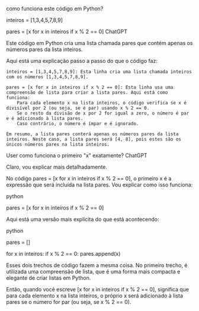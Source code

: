 

como funciona este código em Python?


inteiros = [1,3,4,5,7,8,9]

pares = [x for x in inteiros if x % 2 == 0]
ChatGPT

Este código em Python cria uma lista chamada pares que contém apenas os números pares da lista inteiros.

Aqui está uma explicação passo a passo do que o código faz:

    inteiros = [1,3,4,5,7,8,9]: Esta linha cria uma lista chamada inteiros com os números [1,3,4,5,7,8,9].

    pares = [x for x in inteiros if x % 2 == 0]: Esta linha usa uma compreensão de lista para criar a lista pares. Aqui está como funciona:
        Para cada elemento x na lista inteiros, o código verifica se x é divisível por 2 (ou seja, se é par) usando x % 2 == 0.
        Se o resto da divisão de x por 2 for igual a zero, o número é par e é adicionado à lista pares.
        Caso contrário, o número é ímpar e é ignorado.

    Em resumo, a lista pares conterá apenas os números pares da lista inteiros. Neste caso, a lista pares será [4, 8], pois estes são os únicos números pares na lista inteiros.

User
como funciona o primeiro "x" exatamente?
ChatGPT

Claro, vou explicar mais detalhadamente.

No código pares = [x for x in inteiros if x % 2 == 0], o primeiro x é a expressão que será incluída na lista pares. Vou explicar como isso funciona:

python

pares = [x for x in inteiros if x % 2 == 0]

Aqui está uma versão mais explícita do que está acontecendo:

python

pares = []

for x in inteiros:
    if x % 2 == 0:
        pares.append(x)

Esses dois trechos de código fazem a mesma coisa. No primeiro trecho, é utilizada uma compreensão de lista, que é uma forma mais compacta e elegante de criar listas em Python.

Então, quando você escreve [x for x in inteiros if x % 2 == 0], significa que para cada elemento x na lista inteiros, o próprio x será adicionado à lista pares se o número for par (ou seja, se x % 2 == 0).